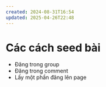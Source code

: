 ```yaml
---
created: 2024-08-31T16:54
updated: 2025-04-26T22:48
---
```

# Các cách seed bài
- Đăng trong group
- Đăng trong comment
- Lấy một phần đăng lên page
